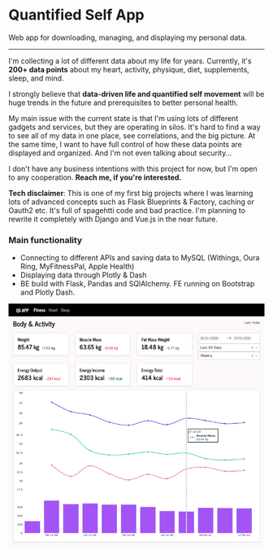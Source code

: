 # Quantified Self App
Web app for downloading, managing, and displaying my personal data.

---
I'm collecting a lot of different data about my life for years. Currently, it's **200+ data points** about my heart, activity, physique, diet, supplements, sleep, and mind.

I strongly believe that **data-driven life and quantified self movement** will be huge trends in the future and prerequisites to better personal health. 

My main issue with the current state is that I'm using lots of different gadgets and services, but they are operating in silos. It's hard to find a way to see all of my data in one place, see correlations, and the big picture.  At the same time, I want to have full control of how these data points are displayed and organized. And I'm not even talking about security... 

I don't have any business intentions with this project for now, but I'm open to any cooperation. **Reach me, if you're interested.** 

**Tech disclaimer**: This is one of my first big projects where I was learning lots of advanced concepts such as Flask Blueprints & Factory, caching or Oauth2 etc. It's full of spagehtti code and bad practice. I'm planning to rewrite it completely with Django and Vue.js in the near future.

### Main functionality

- Connecting to different APIs and saving data to MySQL (Withings, Oura Ring, MyFitnessPal, Apple Health)
- Displaying data through Plotly & Dash
- BE build with Flask, Pandas and SQlAlchemy. FE running on Bootstrap and Plotly Dash. 

<img align="center" src="https://github.com/vystrcild/qsapp/blob/master/screen.png?raw=true">
